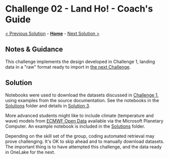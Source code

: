 # Challenge 02 - Land Ho! - Coach's Guide

[< Previous Solution](./Solution-01.md) - **[Home](./README.md)** - [Next Solution >](./Solution-03.md)

## Notes & Guidance

This challenge implements the design developed in Challenge 1, landing data in a "raw" format ready to import in [the next Challenge](./Solution-03.md).


## Solution

Notebooks were used to download the datasets discussed in [Challenge 1](./Solution-01.md), using examples from the source documentation. See the notebooks in the [Solutions](./Solutions) folder and details in [Solution 3](./Solution-03.md).

More advanced students might like to include climate (temperature and wave) models from  [ECMWF Open Data](https://planetarycomputer.microsoft.com/dataset/ecmwf-forecast) available via the Microsoft Planetary Computer. An example notebook is included in the [Solutions](./Solutions) folder.

Depending on the skill set of the group, coding automated retrieval may prove challenging. It's OK to skip ahead and to manually download datasets. The important thing is to have attempted this challenge, and the data ready in OneLake for the next.

